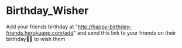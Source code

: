 # Birthday_Wisher
Add your friends birthday at "http://happy-birthday-friends.herokuapp.com/add"
and send this link to your friends on their birthday🥳️🥳️ to wish them
